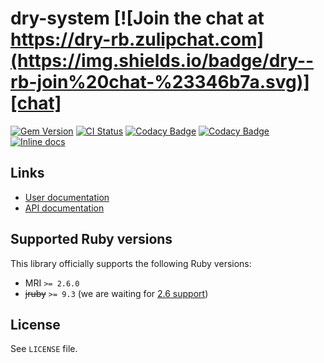 <!--- this file is synced from dry-rb/template-gem project -->
[gem]: https://rubygems.org/gems/dry-system
[actions]: https://github.com/dry-rb/dry-system/actions
[codacy]: https://www.codacy.com/gh/dry-rb/dry-system
[chat]: https://dry-rb.zulipchat.com
[inchpages]: http://inch-ci.org/github/dry-rb/dry-system

# dry-system [![Join the chat at https://dry-rb.zulipchat.com](https://img.shields.io/badge/dry--rb-join%20chat-%23346b7a.svg)][chat]

[![Gem Version](https://badge.fury.io/rb/dry-system.svg)][gem]
[![CI Status](https://github.com/dry-rb/dry-system/workflows/CI/badge.svg)][actions]
[![Codacy Badge](https://api.codacy.com/project/badge/Grade/3a0e30d0ae2542c7ba047ba5f923c0bb)][codacy]
[![Codacy Badge](https://api.codacy.com/project/badge/Coverage/3a0e30d0ae2542c7ba047ba5f923c0bb)][codacy]
[![Inline docs](http://inch-ci.org/github/dry-rb/dry-system.svg?branch=master)][inchpages]

## Links

* [User documentation](https://dry-rb.org/gems/dry-system)
* [API documentation](http://rubydoc.info/gems/dry-system)

## Supported Ruby versions

This library officially supports the following Ruby versions:

* MRI `>= 2.6.0`
* ~~jruby~~ `>= 9.3` (we are waiting for [2.6 support](https://github.com/jruby/jruby/issues/6161))

## License

See `LICENSE` file.
